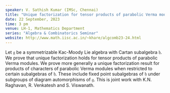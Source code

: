 ```yaml
---
speaker: V. Sathish Kumar (IMSc, Chennai)
title: "Unique factorization for tensor products of parabolic Verma modules"
date: 22 September, 2023
time: 3 pm
venue: LH-1, Mathematics Department
series: "Algebra & Combinatorics Seminar"
website: http://www.math.iisc.ac.in/~khare/algcomb23-24.html
---
```


Let $\mathfrak g$ be a symmetrizable Kac-Moody Lie algebra with
Cartan subalgebra $\mathfrak h$. We prove that unique factorization
holds for tensor products of parabolic Verma modules. We prove more
generally a unique factorization result for products of characters of
parabolic Verma modules when restricted to certain subalgebras of
$\mathfrak h$. These include fixed point subalgebras of $\mathfrak h$
under subgroups of diagram automorphisms of $\mathfrak g$. This is
joint work with K.N. Raghavan, R. Venkatesh and S. Viswanath.
